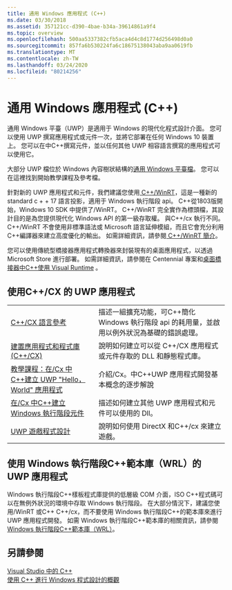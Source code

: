 ```yaml
---
title: 通用 Windows 應用程式 (C++)
ms.date: 03/30/2018
ms.assetid: 357121cc-d390-4bae-b34a-39614861a9f4
ms.topic: overview
ms.openlocfilehash: 500aa5337382cfb5aca4d4c8d1774d256498d0a0
ms.sourcegitcommit: 857fa6b530224fa6c18675138043aba9aa0619fb
ms.translationtype: MT
ms.contentlocale: zh-TW
ms.lasthandoff: 03/24/2020
ms.locfileid: "80214256"
---
```

# <a name="universal-windows-apps-c"></a>通用 Windows 應用程式 (C++)

通用 Windows 平臺（UWP）是適用于 Windows 的現代化程式設計介面。 您可以使用 UWP 撰寫應用程式或元件一次，並將它部署在任何 Windows 10 裝置上。 您可以在中C++撰寫元件，並以任何其他 UWP 相容語言撰寫的應用程式可以使用它。

大部分 UWP 檔位於 Windows 內容樹狀結構的[通用 Windows 平臺檔](/windows/uwp/)。 您可以在這裡找到開始教學課程及參考檔。

針對新的 UWP 應用程式和元件，我們建議您使用[ C++/WinRT](/windows/uwp/cpp-and-winrt-apis/)，這是一種新的 standard c + + 17 語言投影，適用于 Windows 執行階段 api。 C++從1803版開始，Windows 10 SDK 中提供了/WinRT。 C++/WinRT 完全實作為標頭檔，其設計目的是為您提供現代化 Windows API 的第一級存取權。 與C++/cx 執行不同。 C++/WinRT 不會使用非標準語法或 Microsoft 語言延伸模組，而且它會充分利用C++編譯器來建立高度優化的輸出。 如需詳細資訊，請參閱[ C++/WinRT 簡介](/windows/uwp/cpp-and-winrt-apis/intro-to-using-cpp-with-winrt)。

您可以使用傳統型橋接器應用程式轉換器來封裝現有的桌面應用程式，以透過 Microsoft Store 進行部署。 如需詳細資訊，請參閱在 Centennial 專案和[桌面橋接器](/windows/uwp/porting/desktop-to-uwp-root)[中C++使用 Visual Runtime](https://blogs.msdn.microsoft.com/vcblog/2016/07/07/using-visual-c-runtime-in-centennial-project) 。

## <a name="uwp-apps-that-use-ccx"></a>使用C++/CX 的 UWP 應用程式

|||
|-|-|
|[C++/CX 語言參考](visual-c-language-reference-c-cx.md)|描述一組擴充功能，可C++簡化 Windows 執行階段 api 的耗用量，並啟用以例外狀況為基礎的錯誤處理。|
|[建置應用程式和程式庫 (C++/CX)](building-apps-and-libraries-c-cx.md)|說明如何建立可以從 C++/CX 應用程式或元件存取的 DLL 和靜態程式庫。|
|[教學課程：在/Cx 中C++建立 UWP "Hello，World" 應用程式](/windows/uwp/get-started/create-a-basic-windows-10-app-in-cpp)|介紹/Cx。中C++UWP 應用程式開發基本概念的逐步解說 |
|[在/Cx 中C++建立 Windows 執行階段元件](/windows/uwp/winrt-components/creating-windows-runtime-components-in-cpp)|描述如何建立其他 UWP 應用程式和元件可以使用的 Dll。|
|[UWP 遊戲程式設計](/windows/uwp/gaming/)|說明如何使用 DirectX 和C++/cx 來建立遊戲。|

## <a name="uwp-apps-that-use-the-windows-runtime-c-template-library-wrl"></a>使用 Windows 執行階段C++範本庫（WRL）的 UWP 應用程式

Windows 執行階段C++樣板程式庫提供的低層級 COM 介面，ISO C++程式碼可以在無例外狀況的環境中存取 Windows 執行階段。 在大部分情況下，建議您使用/WinRT 或C++ C++/cx，而不要使用 Windows 執行階段C++的範本庫來進行 UWP 應用程式開發。 如需 Windows 執行階段C++範本庫的相關資訊，請參閱[Windows 執行階段C++範本庫（WRL）](wrl/windows-runtime-cpp-template-library-wrl.md)。

## <a name="see-also"></a>另請參閱

[Visual Studio 中的 C++](../overview/visual-cpp-in-visual-studio.md)<br/>
[使用 C++ 進行 Windows 程式設計的概觀](../windows/overview-of-windows-programming-in-cpp.md)<br/>
